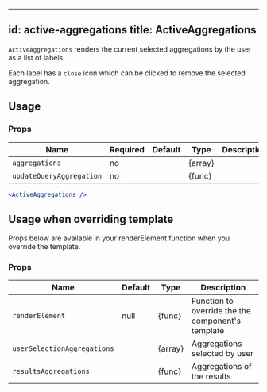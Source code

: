 <!--
  This file is part of React-SearchKit.
  Copyright (C) 2018 CERN.

  React-SearchKit is free software; you can redistribute it and/or modify it
  under the terms of the MIT License; see LICENSE file for more details.
-->

---
id: active-aggregations
title: ActiveAggregations
---

`ActiveAggregations` renders the current selected aggregations by the user as a list of labels.

Each label has a `close` icon which can be clicked to remove the selected aggregation.

## Usage

### Props

| Name                          | Required | Default       | Type      | Description             |
| ------------------------------|----------|---------------| ----------|-------------------------|
| ``aggregations``              | no       |               | {array}   |  |
| ``updateQueryAggregation``    | no       |               | {func}    |  |


```jsx
<ActiveAggregations />
```

## Usage when overriding template

Props below are available in your renderElement function when you override the template.

### Props

| Name                          | Default       | Type      | Description                   |
| ------------------------------|---------------| ----------|-------------------------------|
| ``renderElement``             | null          | {func}    | Function to override the the component's template |
| ``userSelectionAggregations`` |               | {array}   | Aggregations selected by user |
| ``resultsAggregations``       |               | {func}    | Aggregations of the results   |
